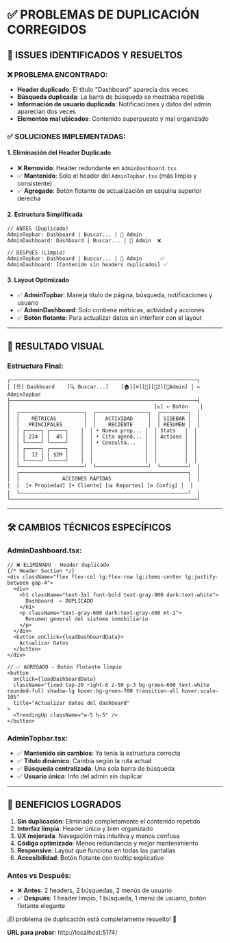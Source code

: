 # ✅ PROBLEMAS DE DUPLICACIÓN CORREGIDOS

## 🎯 **ISSUES IDENTIFICADOS Y RESUELTOS**

### **❌ PROBLEMA ENCONTRADO:**
- **Header duplicado**: El título "Dashboard" aparecía dos veces
- **Búsqueda duplicada**: La barra de búsqueda se mostraba repetida  
- **Información de usuario duplicada**: Notificaciones y datos del admin aparecían dos veces
- **Elementos mal ubicados**: Contenido superpuesto y mal organizado

### **✅ SOLUCIONES IMPLEMENTADAS:**

#### **1. Eliminación del Header Duplicado**
- ❌ **Removido**: Header redundante en `AdminDashboard.tsx`
- ✅ **Mantenido**: Solo el header del `AdminTopbar.tsx` (más limpio y consistente)
- ✅ **Agregado**: Botón flotante de actualización en esquina superior derecha

#### **2. Estructura Simplificada**
```tsx
// ANTES (Duplicado)
AdminTopbar: Dashboard | Buscar... | 🔔 Admin
AdminDashboard: Dashboard | Buscar... | 🔔 Admin  ❌

// DESPUÉS (Limpio)
AdminTopbar: Dashboard | Buscar... | 🔔 Admin      ✅
AdminDashboard: [Contenido sin headers duplicados] ✅
```

#### **3. Layout Optimizado**
- ✅ **AdminTopbar**: Maneja título de página, búsqueda, notificaciones y usuario
- ✅ **AdminDashboard**: Solo contiene métricas, actividad y acciones
- ✅ **Botón flotante**: Para actualizar datos sin interferir con el layout

---

## 🎨 **RESULTADO VISUAL**

### **Estructura Final:**
```
┌─────────────────────────────────────────────────────────────┐
│ [☰] Dashboard    [🔍 Buscar...]    [🏠][⌘][🌙][🔔2][👤Admin] │ ← AdminTopbar
├─────────────────────────────────────────────────────────────┤
│                                               [↻] ← Botón    │
│  ┌─────────────────────┐  ┌─────────────────┐  ┌─────────┐  │
│  │    MÉTRICAS         │  │   ACTIVIDAD     │  │ SIDEBAR │  │
│  │   PRINCIPALES       │  │    RECIENTE     │  │ RESUMEN │  │
│  │ ┌─────┐ ┌─────┐    │  │ • Nueva prop... │  │ Stats   │  │
│  │ │ 234 │ │  45 │    │  │ • Cita agend... │  │ Actions │  │
│  │ └─────┘ └─────┘    │  │ • Consulta...   │  │         │  │
│  │ ┌─────┐ ┌─────┐    │  │                 │  │         │  │
│  │ │  12 │ │ $2M │    │  │                 │  │         │  │
│  │ └─────┘ └─────┘    │  │                 │  │         │  │
│  └─────────────────────┘  └─────────────────┘  └─────────┘  │
│  ┌───────────────────────────────────────────────────────┐  │
│  │              ACCIONES RÁPIDAS                         │  │
│  │  [+ Propiedad] [+ Cliente] [📊 Reportes] [⚙️ Config] │  │
│  └───────────────────────────────────────────────────────┘  │
└─────────────────────────────────────────────────────────────┘
```

---

## 🛠️ **CAMBIOS TÉCNICOS ESPECÍFICOS**

### **AdminDashboard.tsx:**
```tsx
// ❌ ELIMINADO - Header duplicado
{/* Header Section */}
<div className="flex flex-col lg:flex-row lg:items-center lg:justify-between gap-4">
  <div>
    <h1 className="text-3xl font-bold text-gray-900 dark:text-white">
      Dashboard  ← DUPLICADO
    </h1>
    <p className="text-gray-600 dark:text-gray-400 mt-1">
      Resumen general del sistema inmobiliario
    </p>
  </div>
  <button onClick={loadDashboardData}>
    Actualizar Datos
  </button>
</div>

// ✅ AGREGADO - Botón flotante limpio
<button
  onClick={loadDashboardData}
  className="fixed top-20 right-6 z-50 p-3 bg-green-600 text-white rounded-full shadow-lg hover:bg-green-700 transition-all hover:scale-105"
  title="Actualizar datos del dashboard"
>
  <TrendingUp className="w-5 h-5" />
</button>
```

### **AdminTopbar.tsx:**
- ✅ **Mantenido sin cambios**: Ya tenía la estructura correcta
- ✅ **Título dinámico**: Cambia según la ruta actual
- ✅ **Búsqueda centralizada**: Una sola barra de búsqueda
- ✅ **Usuario único**: Info del admin sin duplicar

---

## 🎉 **BENEFICIOS LOGRADOS**

1. **Sin duplicación**: Eliminado completamente el contenido repetido
2. **Interfaz limpia**: Header único y bien organizado  
3. **UX mejorada**: Navegación más intuitiva y menos confusa
4. **Código optimizado**: Menos redundancia y mejor mantenimiento
5. **Responsive**: Layout que funciona en todas las pantallas
6. **Accesibilidad**: Botón flotante con tooltip explicativo

### **Antes vs Después:**
- ❌ **Antes**: 2 headers, 2 búsquedas, 2 menús de usuario
- ✅ **Después**: 1 header limpio, 1 búsqueda, 1 menú de usuario, botón flotante elegante

¡El problema de duplicación está completamente resuelto! 🚀

**URL para probar**: http://localhost:5174/
